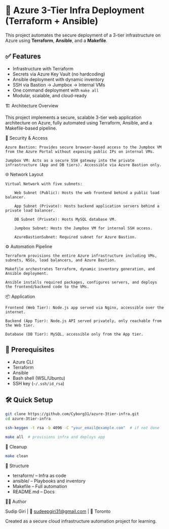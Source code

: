 # 🚀 Azure 3-Tier Infra Deployment (Terraform + Ansible)

This project automates the secure deployment of a 3-tier infrastructure on Azure using **Terraform**, **Ansible**, and a **Makefile**.

## ✅ Features

- Infrastructure with Terraform
- Secrets via Azure Key Vault (no hardcoding)
- Ansible deployment with dynamic inventory
- SSH via Bastion → Jumpbox → Internal VMs
- One command deployment with `make all`
- Modular, scalable, and cloud-ready

🏗️ Architecture Overview

This project implements a secure, scalable 3-tier web application architecture on Azure, fully automated using Terraform, Ansible, and a Makefile-based pipeline.

🔐 Security & Access

    Azure Bastion: Provides secure browser-based access to the Jumpbox VM from the Azure Portal without exposing public IPs on internal VMs.

    Jumpbox VM: Acts as a secure SSH gateway into the private infrastructure (App and DB tiers). Accessible via Azure Bastion only.

🌐 Network Layout

    Virtual Network with five subnets:

        Web Subnet (Public): Hosts the web frontend behind a public load balancer.

        App Subnet (Private): Hosts backend application servers behind a private load balancer.

        DB Subnet (Private): Hosts MySQL database VM.

        Jumpbox Subnet: Hosts the Jumpbox VM for internal SSH access.

        AzureBastionSubnet: Required subnet for Azure Bastion.

⚙️ Automation Pipeline

    Terraform provisions the entire Azure infrastructure including VMs, subnets, NSGs, load balancers, and Azure Bastion.

    Makefile orchestrates Terraform, dynamic inventory generation, and Ansible deployment.

    Ansible installs required packages, configures servers, and deploys the frontend/backend code to the VMs.

📦 Application

    Frontend (Web Tier): Node.js app served via Nginx, accessible over the internet.

    Backend (App Tier): Node.js API served privately, only reachable from the Web tier.

    Database (DB Tier): MySQL, accessible only from the App tier.

## 🔧 Prerequisites

- Azure CLI  
- Terraform  
- Ansible  
- Bash shell (WSL/Ubuntu)  
- SSH key (`~/.ssh/id_rsa`)

## 🛠️ Quick Setup

```bash
git clone https://github.com/Cyborg31/azure-3tier-infra.git
cd azure-3tier-infra

ssh-keygen -t rsa -b 4096 -C "your_email@example.com"  # if not done

make all  # provisions infra and deploys app
```

🧹 Cleanup

```bash
make clean
```

📁 Structure

- terraform/ – Infra as code
- ansible/ – Playbooks and inventory
- Makefile – Full automation
- README.md – Docs

👨‍💻 Author

Sudip Giri | 📧 sudeepgiri31@gmail.com | 📍 Toronto

Created as a secure cloud infrastructure automation project for learning.